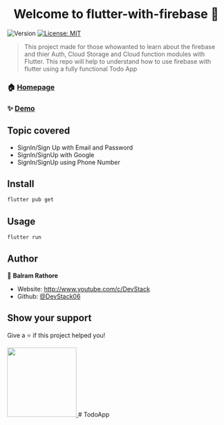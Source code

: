 <h1 align="center">Welcome to flutter-with-firebase 👋</h1>
<p>
  <img alt="Version" src="https://img.shields.io/badge/version-0.0.1-blue.svg?cacheSeconds=2592000" />
  <a href="#" target="_blank">
    <img alt="License: MIT" src="https://img.shields.io/badge/License-MIT-yellow.svg" />
  </a>
</p>

> This project made for those whowanted to learn about the firebase and thier Auth, Cloud Storage and Cloud function modules with Flutter. This repo will help to understand how to use firebase with flutter using a fully functional Todo App

### 🏠 [Homepage](https://www.youtube.com/playlist?list=PLtIU0BH0pkKrQZUFWENF_VXINhfv9WiIA)

### ✨ [Demo](https://www.youtube.com/playlist?list=PLtIU0BH0pkKrQZUFWENF_VXINhfv9WiIA)

## Topic covered

- SignIn/Sign Up with Email and Password
- SignIn/SignUp with Google
- SignIn/SignUp using Phone Number

## Install

```sh
flutter pub get
```

## Usage

```sh
flutter run
```

## Author

👤 **Balram Rathore**

- Website: http://www.youtube.com/c/DevStack
- Github: [@DevStack06](https://github.com/DevStack06)

## Show your support

Give a ⭐️ if this project helped you!

<a href="https://www.patreon.com/DevStack06">
  <img src="https://c5.patreon.com/external/logo/become_a_patron_button@2x.png" width="160">
</a>
# TodoApp

